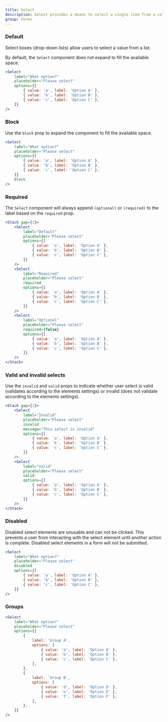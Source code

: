 ```yaml
---
title: Select
description: Select provides a means to select a single item from a collapsible list. Use of select helps to reduce input errors and screen space. It's commonly used to help users enter a value into a form field.
group: Forms
---
```


### Default

Select boxes (drop-down lists) allow users to select a value from a list.

By default, the `Select` component does not expand to fill the available space.

```jsx live
<Select
	label="What option?"
	placeholder="Please select"
	options={[
		{ value: 'a', label: 'Option A' },
		{ value: 'b', label: 'Option B' },
		{ value: 'c', label: 'Option C' },
	]}
/>
```

### Block

Use the `block` prop to expand the component to fill the available space.

```jsx live
<Select
	label="What option?"
	placeholder="Please select"
	options={[
		{ value: 'a', label: 'Option A' },
		{ value: 'b', label: 'Option B' },
		{ value: 'c', label: 'Option C' },
	]}
	block
/>
```

### Required

The `Select` component will always append `(optional)` or `(required)` to the label based on the `required` prop.

```jsx live
<Stack gap={1}>
	<Select
		label="Default"
		placeholder="Please select"
		options={[
			{ value: 'a', label: 'Option A' },
			{ value: 'b', label: 'Option B' },
			{ value: 'c', label: 'Option C' },
		]}
	/>
	<Select
		label="Required"
		placeholder="Please select"
		required
		options={[
			{ value: 'a', label: 'Option A' },
			{ value: 'b', label: 'Option B' },
			{ value: 'c', label: 'Option C' },
		]}
	/>
	<Select
		label="Optional"
		placeholder="Please select"
		required={false}
		options={[
			{ value: 'a', label: 'Option A' },
			{ value: 'b', label: 'Option B' },
			{ value: 'c', label: 'Option C' },
		]}
	/>
</Stack>
```

### Valid and invalid selects

Use the `invalid` and `valid` props to indicate whether user select is valid (validates according to the elements settings) or invalid (does not validate according to the elements settings).

```jsx live
<Stack gap={1}>
	<Select
		label="Invalid"
		placeholder="Please select"
		invalid
		message="This select is invalid"
		options={[
			{ value: 'a', label: 'Option A' },
			{ value: 'b', label: 'Option B' },
			{ value: 'c', label: 'Option C' },
		]}
	/>
	<Select
		label="Valid"
		placeholder="Please select"
		valid
		options={[
			{ value: 'a', label: 'Option A' },
			{ value: 'b', label: 'Option B' },
			{ value: 'c', label: 'Option C' },
		]}
	/>
</Stack>
```

### Disabled

Disabled select elements are unusable and can not be clicked. This prevents a user from interacting with the select element until another action is complete. Disabled select elements in a form will not be submitted.

```jsx live
<Select
	label="What option?"
	placeholder="Please select"
	disabled
	options={[
		{ value: 'a', label: 'Option A' },
		{ value: 'b', label: 'Option B' },
		{ value: 'c', label: 'Option C' },
	]}
/>
```

### Groups

```jsx live
<Select
	label="What option?"
	placeholder="Please select"
	options={[
		{
			label: 'Group A',
			options: [
				{ value: 'a', label: 'Option A' },
				{ value: 'b', label: 'Option B' },
				{ value: 'c', label: 'Option C' },
			],
		},
		{
			label: 'Group B',
			options: [
				{ value: 'd', label: 'Option D' },
				{ value: 'e', label: 'Option E' },
				{ value: 'f', label: 'Option F' },
			],
		},
	]}
/>
```
